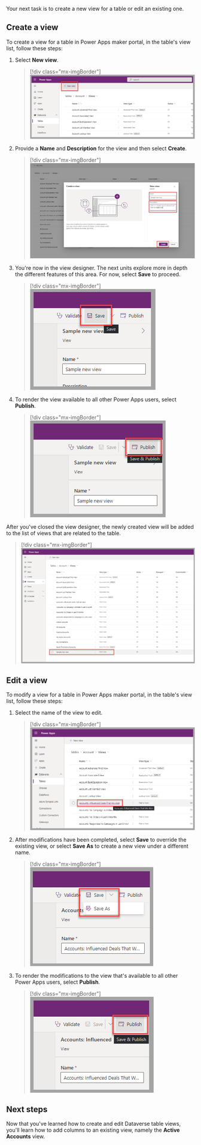 Your next task is to create a new view for a table or edit an existing one.

## Create a view

To create a view for a table in Power Apps maker portal, in the table's view list, follow these steps:

1. Select **New view**.

    > [!div class="mx-imgBorder"]
    > [![Screenshot of the list of views for the Account table. Focus is on the New view option.](../media/new-view.png)](../media/new-view.png#lightbox)

1. Provide a **Name** and **Description** for the view and then select **Create**.

    > [!div class="mx-imgBorder"]
    > [![Screenshot of the Create a view form. Focus is on the Name and Description fields and on the Create option.](../media/name-description.png)](../media/name-description.png#lightbox)

1. You're now in the view designer. The next units explore more in depth the different features of this area. For now, select **Save** to proceed.

    > [!div class="mx-imgBorder"]
    > ![Partial screenshot of the view designer. Focus is on the Save option.](../media/save.png)

1. To render the view available to all other Power Apps users, select **Publish**.

    > [!div class="mx-imgBorder"]
    > ![Partial screenshot of the view designer. Focus is on the Publish option.](../media/publish.png)

After you've closed the view designer, the newly created view will be added to the list of views that are related to the table.

   > [!div class="mx-imgBorder"]
   > [![Screenshot of the list of views for the Account table. Focus is on the newly created view named Sample new view.](../media/sample-new-view.png)](../media/sample-new-view.png#lightbox)

## Edit a view

To modify a view for a table in Power Apps maker portal, in the table's view list, follow these steps:

1. Select the name of the view to edit.

    > [!div class="mx-imgBorder"]
    > [![Screenshot of the list of views for the Account table. Focus is on a view named Accounts: Influenced Deals That We Won.](../media/accounts.png)](../media/accounts.png#lightbox)

1. After modifications have been completed, select **Save** to override the existing view, or select **Save As** to create a new view under a different name.

    > [!div class="mx-imgBorder"]
    > ![Partial screenshot of the view designer. Focus is on the Save and Save As options.](../media/save-as.png)

1. To render the modifications to the view that's available to all other Power Apps users, select **Publish**.

    > [!div class="mx-imgBorder"]
    > ![Partial screenshot of the view designer, showing the Publish option.](../media/publish-button.png)

## Next steps

Now that you've learned how to create and edit Dataverse table views, you'll learn how to add columns to an existing view, namely the **Active Accounts** view.
